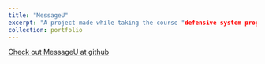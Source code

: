 ```yaml
---
title: "MessageU"
excerpt: "A project made while taking the course "defensive system programming" at the open university of Israel. "
collection: portfolio
---
```


[Check out MessageU at github](https://github.com/TalOrenshtein/MessageU)
